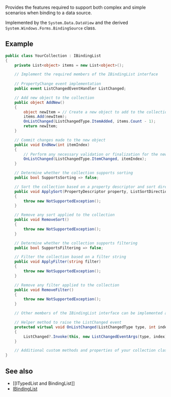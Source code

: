 Provides the features required to support both complex and simple scenarios when binding to a data source.

Implemented by the `System.Data.DataView` and the derived `System.Windows.Forms.BindingSource` class.

## Example

```csharp
public class YourCollection : IBindingList
{
    private List<object> items = new List<object>();

    // Implement the required members of the IBindingList interface
    
    // PropertyChange event implementation
    public event ListChangedEventHandler ListChanged;

    // Add new object to the collection
    public object AddNew()
    {
        object newItem = // Create a new object to add to the collection
        items.Add(newItem);
        OnListChanged(ListChangedType.ItemAdded, items.Count - 1);
        return newItem;
    }

    // Commit changes made to the new object
    public void EndNew(int itemIndex)
    {
        // Perform any necessary validation or finalization for the new item
        OnListChanged(ListChangedType.ItemChanged, itemIndex);
    }

    // Determine whether the collection supports sorting
    public bool SupportsSorting => false;

    // Sort the collection based on a property descriptor and sort direction
    public void ApplySort(PropertyDescriptor property, ListSortDirection direction)
    {
        throw new NotSupportedException();
    }

    // Remove any sort applied to the collection
    public void RemoveSort()
    {
        throw new NotSupportedException();
    }

    // Determine whether the collection supports filtering
    public bool SupportsFiltering => false;

    // Filter the collection based on a filter string
    public void ApplyFilter(string filter)
    {
        throw new NotSupportedException();
    }

    // Remove any filter applied to the collection
    public void RemoveFilter()
    {
        throw new NotSupportedException();
    }

    // Other members of the IBindingList interface can be implemented as needed

    // Helper method to raise the ListChanged event
    protected virtual void OnListChanged(ListChangedType type, int index)
    {
        ListChanged?.Invoke(this, new ListChangedEventArgs(type, index));
    }

    // Additional custom methods and properties of your collection class
}
```

## See also

- [[ITypedList and BindingList]]
- [IBindingList](https://learn.microsoft.com/en-us/dotnet/api/system.componentmodel.ibindinglist)

